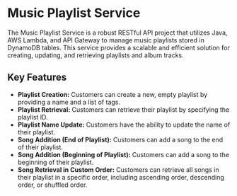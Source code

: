 # Music Playlist Service

The Music Playlist Service is a robust RESTful API project that utilizes Java, AWS Lambda, and API Gateway to manage music playlists stored in DynamoDB tables. This service provides a scalable and efficient solution for creating, updating, and retrieving playlists and album tracks.

## Key Features

- **Playlist Creation:** Customers can create a new, empty playlist by providing a name and a list of tags.
- **Playlist Retrieval:** Customers can retrieve their playlist by specifying the playlist ID.
- **Playlist Name Update:** Customers have the ability to update the name of their playlist.
- **Song Addition (End of Playlist):** Customers can add a song to the end of their playlist.
- **Song Addition (Beginning of Playlist):** Customers can add a song to the beginning of their playlist.
- **Song Retrieval in Custom Order:** Customers can retrieve all songs in their playlist in a specific order, including ascending order, descending order, or shuffled order.

